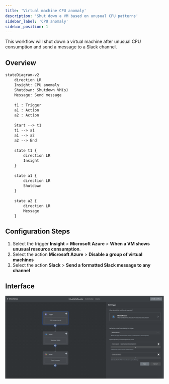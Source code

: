 ```yaml
---
title: 'Virtual machine CPU anomaly'
description: 'Shut down a VM based on unusual CPU patterns'
sidebar_label: 'CPU anomaly'
sidebar_position: 1
---
```


This workflow will shut down a virtual machine after unusual CPU consumption and send a message to a Slack channel.

## Overview

```mermaid
stateDiagram-v2
    direction LR
    Insight: CPU anomaly
    Shutdown: Shutdown VM(s)
    Message: Send message

    t1 : Trigger
    a1 : Action
    a2 : Action

    Start --> t1
    t1 --> a1
    a1 --> a2
    a2 --> End

    state t1 {
        direction LR
        Insight
    }

    state a1 {
        direction LR
        Shutdown
    }

    state a2 {
        direction LR
        Message
    }
```

## Configuration Steps

1. Select the trigger **Insight** > **Microsoft Azure** > **When a VM shows unusual resource consumption**.
2. Select the action **Microsoft Azure** > **Disable a group of virtual machines**
3. Select the action **Slack** > **Send a formatted Slack message to any channel**

## Interface

![Example workflow for "CPU anomaly"](workflow-vm-cpu.png)
